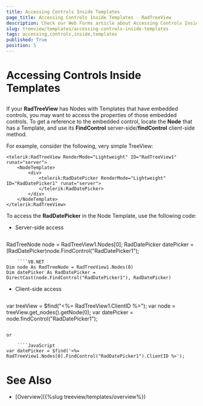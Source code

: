```yaml
---
title: Accessing Controls Inside Templates
page_title: Accessing Controls Inside Templates - RadTreeView
description: Check our Web Forms article about Accessing Controls Inside Templates.
slug: treeview/templates/accessing-controls-inside-templates
tags: accessing,controls,inside,templates
published: True
position: 5
---
```


# Accessing Controls Inside Templates



## 

If your **RadTreeView** has Nodes with Templates that have embedded controls, you may want to access the properties of those embedded controls. To get a reference to the embedded control, locate the **Node** that has a Template, and use its **FindControl** server-side/**findControl** client-side method.

For example, consider the following, very simple TreeView:

````ASPNET
<telerik:RadTreeView RenderMode="Lightweight" ID="RadTreeView1" runat="server">
    <NodeTemplate>
        <div>
            <telerik:RadDatePicker RenderMode="Lightweight" ID="RadDatePicker1" runat="server">
            </telerik:RadDatePicker>
        </div>
    </NodeTemplate>
</telerik:RadTreeView>
````



To access the **RadDatePicker** in the Node Template, use the following code:

* Server-side access
	````C#
RadTreeNode node = RadTreeView1.Nodes[0]; 
RadDatePicker datePicker = (RadDatePicker)node.FindControl("RadDatePicker1");
````
	````VB.NET
Dim node As RadTreeNode = RadTreeView1.Nodes(0)
Dim datePicker As RadDatePicker = DirectCast(node.FindControl("RadDatePicker1"), RadDatePicker)
````



* Client-side access

	````JavaScript
var treeView = $find("<%= RadTreeView1.ClientID %>");
var node = treeView.get_nodes().getNode(0); 
var datePicker = node.findControl("RadDatePicker1");
````

or

	````JavaScript
var datePicker = $find('<%= RadTreeView1.Nodes[0].FindControl("RadDatePicker1").ClientID %>');
````



# See Also

 * [Overview]({%slug treeview/templates/overview%})
